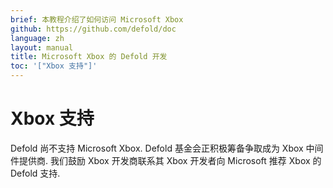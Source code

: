 ```yaml
---
brief: 本教程介绍了如何访问 Microsoft Xbox
github: https://github.com/defold/doc
language: zh
layout: manual
title: Microsoft Xbox 的 Defold 开发
toc: '["Xbox 支持"]'
---
```


# Xbox 支持

Defold 尚不支持 Microsoft Xbox. Defold 基金会正积极筹备争取成为 Xbox 中间件提供商. 我们鼓励 Xbox 开发商联系其 Xbox 开发者向 Microsoft 推荐 Xbox 的 Defold 支持.